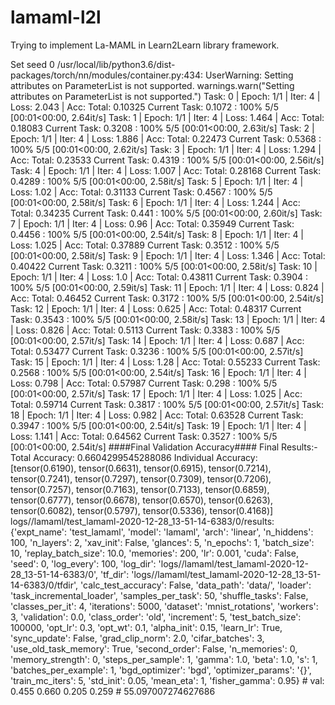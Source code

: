 # lamaml-l2l

Trying to implement La-MAML in Learn2Learn library framework.


Set seed 0
/usr/local/lib/python3.6/dist-packages/torch/nn/modules/container.py:434: UserWarning: Setting attributes on ParameterList is not supported.
  warnings.warn("Setting attributes on ParameterList is not supported.")
Task: 0 | Epoch: 1/1 | Iter: 4 | Loss: 2.043 | Acc: Total: 0.10325 Current Task: 0.1072 : 100% 5/5 [00:01<00:00,  2.64it/s]
Task: 1 | Epoch: 1/1 | Iter: 4 | Loss: 1.464 | Acc: Total: 0.18083 Current Task: 0.3208 : 100% 5/5 [00:01<00:00,  2.63it/s]
Task: 2 | Epoch: 1/1 | Iter: 4 | Loss: 1.886 | Acc: Total: 0.22473 Current Task: 0.5368 : 100% 5/5 [00:01<00:00,  2.62it/s]
Task: 3 | Epoch: 1/1 | Iter: 4 | Loss: 1.294 | Acc: Total: 0.23533 Current Task: 0.4319 : 100% 5/5 [00:01<00:00,  2.56it/s]
Task: 4 | Epoch: 1/1 | Iter: 4 | Loss: 1.007 | Acc: Total: 0.28168 Current Task: 0.4289 : 100% 5/5 [00:01<00:00,  2.58it/s]
Task: 5 | Epoch: 1/1 | Iter: 4 | Loss: 1.02 | Acc: Total: 0.31133 Current Task: 0.4567 : 100% 5/5 [00:01<00:00,  2.58it/s]
Task: 6 | Epoch: 1/1 | Iter: 4 | Loss: 1.244 | Acc: Total: 0.34235 Current Task: 0.441 : 100% 5/5 [00:01<00:00,  2.60it/s]
Task: 7 | Epoch: 1/1 | Iter: 4 | Loss: 0.96 | Acc: Total: 0.35949 Current Task: 0.4456 : 100% 5/5 [00:01<00:00,  2.54it/s]
Task: 8 | Epoch: 1/1 | Iter: 4 | Loss: 1.025 | Acc: Total: 0.37889 Current Task: 0.3512 : 100% 5/5 [00:01<00:00,  2.58it/s]
Task: 9 | Epoch: 1/1 | Iter: 4 | Loss: 1.346 | Acc: Total: 0.40422 Current Task: 0.3211 : 100% 5/5 [00:01<00:00,  2.58it/s]
Task: 10 | Epoch: 1/1 | Iter: 4 | Loss: 1.0 | Acc: Total: 0.43811 Current Task: 0.3904 : 100% 5/5 [00:01<00:00,  2.59it/s]
Task: 11 | Epoch: 1/1 | Iter: 4 | Loss: 0.824 | Acc: Total: 0.46452 Current Task: 0.3172 : 100% 5/5 [00:01<00:00,  2.54it/s]
Task: 12 | Epoch: 1/1 | Iter: 4 | Loss: 0.625 | Acc: Total: 0.48317 Current Task: 0.3543 : 100% 5/5 [00:01<00:00,  2.58it/s]
Task: 13 | Epoch: 1/1 | Iter: 4 | Loss: 0.826 | Acc: Total: 0.5113 Current Task: 0.3383 : 100% 5/5 [00:01<00:00,  2.57it/s]
Task: 14 | Epoch: 1/1 | Iter: 4 | Loss: 0.687 | Acc: Total: 0.53477 Current Task: 0.3236 : 100% 5/5 [00:01<00:00,  2.57it/s]
Task: 15 | Epoch: 1/1 | Iter: 4 | Loss: 1.28 | Acc: Total: 0.55233 Current Task: 0.2568 : 100% 5/5 [00:01<00:00,  2.54it/s]
Task: 16 | Epoch: 1/1 | Iter: 4 | Loss: 0.798 | Acc: Total: 0.57987 Current Task: 0.298 : 100% 5/5 [00:01<00:00,  2.57it/s]
Task: 17 | Epoch: 1/1 | Iter: 4 | Loss: 1.025 | Acc: Total: 0.59714 Current Task: 0.3817 : 100% 5/5 [00:01<00:00,  2.57it/s]
Task: 18 | Epoch: 1/1 | Iter: 4 | Loss: 0.982 | Acc: Total: 0.63528 Current Task: 0.3947 : 100% 5/5 [00:01<00:00,  2.54it/s]
Task: 19 | Epoch: 1/1 | Iter: 4 | Loss: 1.141 | Acc: Total: 0.64562 Current Task: 0.3527 : 100% 5/5 [00:01<00:00,  2.54it/s]
####Final Validation Accuracy####
Final Results:- 
 Total Accuracy: 0.6604299545288086 
 Individual Accuracy: [tensor(0.6190), tensor(0.6631), tensor(0.6915), tensor(0.7214), tensor(0.7241), tensor(0.7297), tensor(0.7309), tensor(0.7206), tensor(0.7257), tensor(0.7163), tensor(0.7133), tensor(0.6859), tensor(0.6777), tensor(0.6678), tensor(0.6570), tensor(0.6263), tensor(0.6082), tensor(0.5797), tensor(0.5336), tensor(0.4168)]
logs//lamaml/test_lamaml-2020-12-28_13-51-14-6383/0/results: {'expt_name': 'test_lamaml', 'model': 'lamaml', 'arch': 'linear', 'n_hiddens': 100, 'n_layers': 2, 'xav_init': False, 'glances': 5, 'n_epochs': 1, 'batch_size': 10, 'replay_batch_size': 10.0, 'memories': 200, 'lr': 0.001, 'cuda': False, 'seed': 0, 'log_every': 100, 'log_dir': 'logs//lamaml/test_lamaml-2020-12-28_13-51-14-6383/0', 'tf_dir': 'logs//lamaml/test_lamaml-2020-12-28_13-51-14-6383/0/tfdir', 'calc_test_accuracy': False, 'data_path': 'data/', 'loader': 'task_incremental_loader', 'samples_per_task': 50, 'shuffle_tasks': False, 'classes_per_it': 4, 'iterations': 5000, 'dataset': 'mnist_rotations', 'workers': 3, 'validation': 0.0, 'class_order': 'old', 'increment': 5, 'test_batch_size': 100000, 'opt_lr': 0.3, 'opt_wt': 0.1, 'alpha_init': 0.15, 'learn_lr': True, 'sync_update': False, 'grad_clip_norm': 2.0, 'cifar_batches': 3, 'use_old_task_memory': True, 'second_order': False, 'n_memories': 0, 'memory_strength': 0, 'steps_per_sample': 1, 'gamma': 1.0, 'beta': 1.0, 's': 1, 'batches_per_example': 1, 'bgd_optimizer': 'bgd', 'optimizer_params': '{}', 'train_mc_iters': 5, 'std_init': 0.05, 'mean_eta': 1, 'fisher_gamma': 0.95} # val: 0.455 0.660 0.205 0.259 # 55.097007274627686